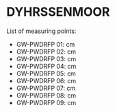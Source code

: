 # DYHRSSENMOOR

List of measuring points:

* GW-PWDRFP 01: <Value topic="rivers/pegel-online/DYHRMOOR/GW-PWDRFP_01/measurementValue"/> cm
* GW-PWDRFP 02: <Value topic="rivers/pegel-online/DYHRMOOR/GW-PWDRFP_02/measurementValue"/> cm
* GW-PWDRFP 03: <Value topic="rivers/pegel-online/DYHRMOOR/GW-PWDRFP_03/measurementValue"/> cm
* GW-PWDRFP 04: <Value topic="rivers/pegel-online/DYHRMOOR/GW-PWDRFP_04/measurementValue"/> cm
* GW-PWDRFP 05: <Value topic="rivers/pegel-online/DYHRMOOR/GW-PWDRFP_05/measurementValue"/> cm
* GW-PWDRFP 06: <Value topic="rivers/pegel-online/DYHRMOOR/GW-PWDRFP_06/measurementValue"/> cm
* GW-PWDRFP 07: <Value topic="rivers/pegel-online/DYHRMOOR/GW-PWDRFP_07/measurementValue"/> cm
* GW-PWDRFP 08: <Value topic="rivers/pegel-online/DYHRMOOR/GW-PWDRFP_08/measurementValue"/> cm
* GW-PWDRFP 09: <Value topic="rivers/pegel-online/DYHRMOOR/GW-PWDRFP_09/measurementValue"/> cm
